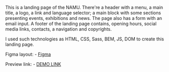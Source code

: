 This is a landing page of the NAMU. There're a header with a menu, a main title, a logo, a link and language selector; a main block with some sections presenting events, exhibitions and news. The page also has a form with an email input. A footer of the landing page contains, opening hours, social media links, contacts, a navigation and copyrights.

I used such technologies as HTML, CSS, Sass, BEM, JS, DOM to create this landing page.

Figma layout:
    - [Figma](https://www.figma.com/file/HL3XGt5ZatvJoYBhOaWY5x/museum-prototype?node-id=323%3A1957&mode=dev)

Preview link:
    - [DEMO LINK](https://yevheniikulish.github.io/namu-landing/)
